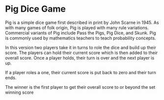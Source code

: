 # Pig Dice Game

Pig is a simple dice game first described in print by John Scarne in 1945. As with many games of folk origin, Pig is played with many rule variations. Commercial variants of Pig include Pass the Pigs, Pig Dice, and Skunk. Pig is commonly used by mathematics teachers to teach probability concepts.

In this version two players take it in turns to role the dice and build up their score. The players can hold their current score which is then added to their overall score. Once a player holds, their turn is over and the next player is up.

If a player roles a one, their current score is put back to zero and their turn ends.

The winner is the first player to get their overall score to or beyond the set winning score
